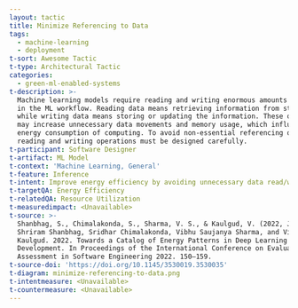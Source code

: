 ```yaml
---
layout: tactic
title: Minimize Referencing to Data
tags:
  - machine-learning
  - deployment
t-sort: Awesome Tactic
t-type: Architectural Tactic
categories:
  - green-ml-enabled-systems
t-description: >-
  Machine learning models require reading and writing enormous amounts of data
  in the ML workflow. Reading data means retrieving information from storage,
  while writing data means storing or updating the information. These operations
  may increase unnecessary data movements and memory usage, which influence the
  energy consumption of computing. To avoid non-essential referencing of data,
  reading and writing operations must be designed carefully.
t-participant: Software Designer
t-artifact: ML Model
t-context: 'Machine Learning, General'
t-feature: Inference
t-intent: Improve energy efficiency by avoiding unnecessary data read/write operations
t-targetQA: Energy Efficiency
t-relatedQA: Resource Utilization
t-measuredimpact: <Unavailable>
t-source: >-
  Shanbhag, S., Chimalakonda, S., Sharma, V. S., & Kaulgud, V. (2022, June).
  Shriram Shanbhag, Sridhar Chimalakonda, Vibhu Saujanya Sharma, and Vikrant
  Kaulgud. 2022. Towards a Catalog of Energy Patterns in Deep Learning
  Development. In Proceedings of the International Conference on Evaluation and
  Assessment in Software Engineering 2022. 150–159.
t-source-doi: 'https://doi.org/10.1145/3530019.3530035'
t-diagram: minimize-referencing-to-data.png
t-intentmeasure: <Unavailable>
t-countermeasure: <Unavailable>
---
```


